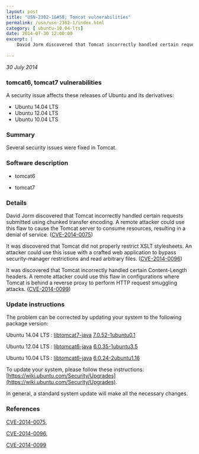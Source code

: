 ```yaml
---
layout: post
title: "USN-2302-1&#58; Tomcat vulnerabilities"
permalink: /usn/usn-2302-1/index.html
category: [ ubuntu-10.04-lts]
date: 2014-07-30 12:00:00
excerpt: |
    David Jorm discovered that Tomcat incorrectly handled certain requests submitted using chunked transfer encoding. A remote attacker could use this flaw to cause the Tomcat server to consume resources, resulting in a denial of service. ([CVE-2014-0075](http://people.ubuntu.com/~ubuntu-security/cve/CVE-2014-0075))
    
--- 
```

 
 

*30 July 2014*

### tomcat6, tomcat7 vulnerabilities

A security issue affects these releases of Ubuntu and its derivatives:

* Ubuntu 14.04 LTS
* Ubuntu 12.04 LTS
* Ubuntu 10.04 LTS

### Summary

Several security issues were fixed in Tomcat. 

### Software description

* tomcat6 

* tomcat7 

### Details

David Jorm discovered that Tomcat incorrectly handled certain requests submitted using chunked transfer encoding. A remote attacker could use this flaw to cause the Tomcat server to consume resources, resulting in a denial of service. ([CVE-2014-0075](http://people.ubuntu.com/~ubuntu-security/cve/CVE-2014-0075))

It was discovered that Tomcat did not properly restrict XSLT stylesheets. An attacker could use this issue with a crafted web application to bypass security-manager restrictions and read arbitrary files. ([CVE-2014-0096](http://people.ubuntu.com/~ubuntu-security/cve/CVE-2014-0096))

It was discovered that Tomcat incorrectly handled certain Content-Length headers. A remote attacker could use this flaw in configurations where Tomcat is behind a reverse proxy to perform HTTP request smuggling attacks. ([CVE-2014-0099](http://people.ubuntu.com/~ubuntu-security/cve/CVE-2014-0099)) 

### Update instructions

The problem can be corrected by updating your system to the following package version:

Ubuntu 14.04 LTS
 : [libtomcat7-java](https://launchpad.net/ubuntu/+source/tomcat7) <span> [7.0.52-1ubuntu0.1](https://launchpad.net/ubuntu/+source/tomcat7/7.0.52-1ubuntu0.1) </span> 

Ubuntu 12.04 LTS
 : [libtomcat6-java](https://launchpad.net/ubuntu/+source/tomcat6) <span> [6.0.35-1ubuntu3.5](https://launchpad.net/ubuntu/+source/tomcat6/6.0.35-1ubuntu3.5) </span> 

Ubuntu 10.04 LTS
 : [libtomcat6-java](https://launchpad.net/ubuntu/+source/tomcat6) <span> [6.0.24-2ubuntu1.16](https://launchpad.net/ubuntu/+source/tomcat6/6.0.24-2ubuntu1.16) </span> 

To update your system, please follow these instructions: [https://wiki.ubuntu.com/Security/Upgrades](https://wiki.ubuntu.com/Security/Upgrades).

In general, a standard system update will make all the necessary changes. 

### References

 
 [CVE-2014-0075](http://people.ubuntu.com/~ubuntu-security/cve/CVE-2014-0075), 

 [CVE-2014-0096](http://people.ubuntu.com/~ubuntu-security/cve/CVE-2014-0096), 

 [CVE-2014-0099](http://people.ubuntu.com/~ubuntu-security/cve/CVE-2014-0099)
 

